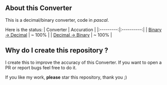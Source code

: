 ## About this Converter
This is a decimal/binary converter, code in _pascal_.

Here is the status:
| Converter | Accuration |
|:---------:|:----------:|
| [Binary -> Decimal](https://github.com/NguyenASang/Decimal-Binary_Converter/releases/download/v3.0.1/Binary_to_decimal.exe) | ~ 100% |
| [Decimal -> Binary](https://github.com/NguyenASang/Decimal-Binary_Converter/releases/download/v3.0.1/Decimal_to_binary.exe) | ~ 100% |

## Why do I create this repository ?
I create this to improve the accuracy of this Converter. If you want to open a PR or report bugs feel free to do it.

If you like my work, **please** star this repository, thank you ;)
